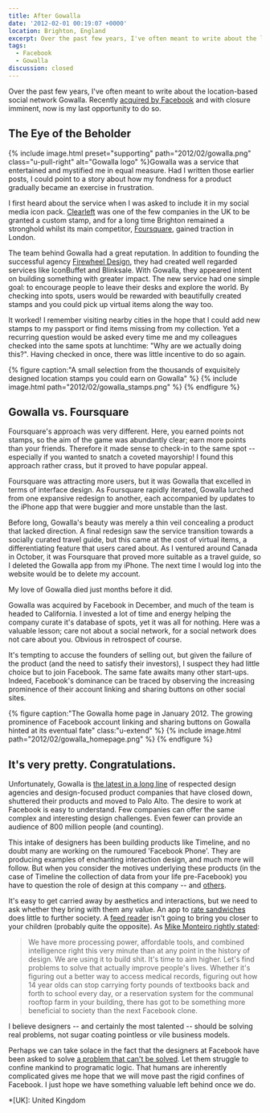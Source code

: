 ```yaml
---
title: After Gowalla
date: '2012-02-01 00:19:07 +0000'
location: Brighton, England
excerpt: Over the past few years, I've often meant to write about the location-based social network Gowalla. Recently acquired by Facebook and with closure imminent, now is my last opportunity to do so.
tags:
  - Facebook
  - Gowalla
discussion: closed
---
```

Over the past few years, I've often meant to write about the location-based social network Gowalla. Recently [acquired by Facebook][1] and with closure imminent, now is my last opportunity to do so.

## The Eye of the Beholder
{% include image.html preset="supporting" path="2012/02/gowalla.png" class="u-pull-right" alt="Gowalla logo" %}Gowalla was a service that entertained and mystified me in equal measure. Had I written those earlier posts, I could point to a story about how my fondness for a product gradually became an exercise in frustration.

I first heard about the service when I was asked to include it in my social media icon pack. [Clearleft][2] was one of the few companies in the UK to be granted a custom stamp, and for a long time Brighton remained a stronghold whilst its main competitor, [Foursquare][3], gained traction in London.

The team behind Gowalla had a great reputation. In addition to founding the successful agency [Firewheel Design][4], they had created well regarded services like IconBuffet and Blinksale. With Gowalla, they appeared intent on building something with greater impact. The new service had one simple goal: to encourage people to leave their desks and explore the world. By checking into spots, users would be rewarded with beautifully created stamps and you could pick up virtual items along the way too.

It worked! I remember visiting nearby cities in the hope that I could add new stamps to my passport or find items missing from my collection. Yet a recurring question would be asked every time me and my colleagues checked into the same spots at lunchtime: "Why are we actually doing this?". Having checked in once, there was little incentive to do so again.

{% figure caption:"A small selection from the thousands of exquisitely designed location stamps you could earn on Gowalla" %}
{% include image.html path="2012/02/gowalla_stamps.png" %}
{% endfigure %}

## Gowalla vs. Foursquare
Foursquare's approach was very different. Here, you earned points not stamps, so the aim of the game was abundantly clear; earn more points than your friends. Therefore it made sense to check-in to the same spot -- especially if you wanted to snatch a coveted mayorship! I found this approach rather crass, but it proved to have popular appeal.

Foursquare was attracting more users, but it was Gowalla that excelled in terms of interface design. As Foursquare rapidly iterated, Gowalla lurched from one expansive redesign to another, each accompanied by updates to the iPhone app that were buggier and more unstable than the last.

Before long, Gowalla's beauty was merely a thin veil concealing a product that lacked direction. A final redesign saw the service transition towards a socially curated travel guide, but this came at the cost of virtual items, a differentiating feature that users cared about. As I ventured around Canada in October, it was Foursquare that proved more suitable as a travel guide, so I deleted the Gowalla app from my iPhone. The next time I would log into the website would be to delete my account.

My love of Gowalla died just months before it did.

Gowalla was acquired by Facebook in December, and much of the team is headed to California. I invested a lot of time and energy helping the company curate it's database of spots, yet it was all for nothing. Here was a valuable lesson; care not about a social network, for a social network does not care about you. Obvious in retrospect of course.

It's tempting to accuse the founders of selling out, but given the failure of the product (and the need to satisfy their investors), I suspect they had little choice but to join Facebook. The same fate awaits many other start-ups. Indeed, Facebook's dominance can be traced by observing the increasing prominence of their account linking and sharing buttons on other social sites.

{% figure caption:"The Gowalla home page in January 2012. The growing prominence of Facebook account linking and sharing buttons on Gowalla hinted at its eventual fate" class:"u-extend" %}
{% include image.html path="2012/02/gowalla_homepage.png" %}
{% endfigure %}

## It's very pretty. Congratulations.
Unfortunately, Gowalla is [the latest in a long line][5] of respected design agencies and design-focused product companies that have closed down, shuttered their products and moved to Palo Alto. The desire to work at Facebook is easy to understand. Few companies can offer the same complex and interesting design challenges. Even fewer can provide an audience of 800 million people (and counting).

This intake of designers has been building products like Timeline, and no doubt many are working on the rumoured 'Facebook Phone'. They are producing examples of enchanting interaction design, and much more will follow. But when you consider the motives underlying these products (in the case of Timeline the collection of data from your life pre-Facebook) you have to question the role of design at this company -- and [others][6].

It's easy to get carried away by aesthetics and interactions, but we need to ask whether they bring with them any value. An app to [rate sandwiches][7] does little to further society. A [feed reader][8] isn't going to bring you closer to your children (probably quite the opposite). As [Mike Monteiro rightly stated][9]: 

> We have more processing power, affordable tools, and combined intelligence right this very minute than at any point in the history of design. We are using it to build shit. It's time to aim higher. Let's find problems to solve that actually improve people's lives. Whether it's figuring out a better way to access medical records, figuring out how 14 year olds can stop carrying forty pounds of textbooks back and forth to school every day, or a reservation system for the communal rooftop farm in your building, there has got to be something more beneficial to society than the next Facebook clone.

I believe designers -- and certainly the most talented -- should be solving real problems, not sugar coating pointless or vile business models.

Perhaps we can take solace in the fact that the designers at Facebook have been asked to solve [a problem that can't be solved][10]. Let them struggle to confine mankind to programatic logic. That humans are inherently complicated gives me hope that we will move past the rigid confines of Facebook. I just hope we have something valuable left behind once we do.

[1]: http://thenextweb.com/facebook/2011/12/05/gowalla-confirms-its-aquisition-from-facebook-but-says-your-data-doesnt-go/
[2]: http://clearleft.com/
[3]: http://foursquare.com/
[4]: http://firewheeldesign.com/
[5]: /2011/08/change_the_world/
[6]: http://google.com/
[7]: http://oink.com/
[8]: https://www.youtube.com/watch?v=vfCaVzbvmVU
[9]: http://netmagazine.com/features/10-new-year-s-resolutions-designers
[10]: http://blog.pinboard.in/2011/11/the_social_graph_is_neither/

*[UK]: United Kingdom
